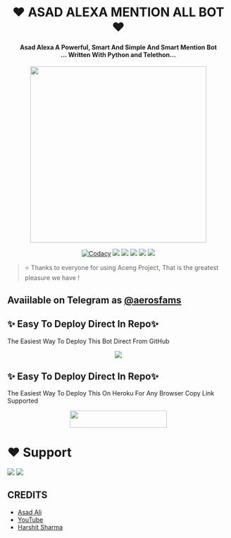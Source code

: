 <h1 align="center"><b>❤️ ASAD ALEXA MENTION ALL BOT ❤️</b></h1>

<h4 align="center">Asad Alexa A Powerful, Smart And Simple And Smart Mention Bot <br> ... Written With Python and Telethon...</h4>

<p align="center"><a href="https://t.me/Dr_Asad_Ali"><img src="https://telegra.ph/file/5ece62fb5d7f096c05099.jpg" width="400"></a></p>

<p align="center">
    <a href="https://app.codacy.com/manual/jankarikiduniya/MentionBot/dashboard"> <img src="https://img.shields.io/codacy/grade/4d58f2a402b54aed8a7d95f7add45a81?color=brightgreen&logo=codacy&logoColor=green&style=for-the-badge" alt="Codacy" /></a>
    <a href="https://github.com/jankarikiduniya/MentionBot"> <img src="https://img.shields.io/github/repo-size/jankarikiduniya/MentionBot?color=orange&logo=github&logoColor=green&style=for-the-badge" /></a>
    <a href="https://github.com/jankarikiduniya/MentionBot/commits/prince"> <img src="https://img.shields.io/github/last-commit/jankarikiduniya/MentionBot?color=brown&logo=github&logoColor=green&style=for-the-badge" /></a>
    <a href="https://github.com/jankarikiduniya/MentionBot/issues"> <img src="https://img.shields.io/github/issues/jankarikiduniya/MentionBot?color=blueviolet&logo=github&logoColor=green&style=for-the-badge" /></a>
    <a href="https://github.com/jankarikiduniya/MentionBot/network/members"> <img src="https://img.shields.io/github/forks/jankarikiduniya/MentionBot?color=red&logo=github&logoColor=green&style=for-the-badge" /></a>  
    <a href="https://pypi.org/project/Telethon/"> <img src="https://img.shields.io/pypi/v/telethon?color=yellow&label=telethon&logo=python&logoColor=green&style=for-the-badge" /></a>
</p>

> ⭐️ Thanks to everyone for using Aceng Project, That is the greatest pleasure we have !

## Avaiilable on Telegram as [@aerosfams](https://t.me/Alexa_MentionBot)

## ✨ Easy To Deploy Direct In Repo✨

The Easiest Way To Deploy This Bot Direct From GitHub

<p align="center"><a href="https://heroku.com/deploy"><img src="https://www.herokucdn.com/deploy/button.svg"></a>

## ✨ Easy To Deploy Direct In Repo✨

The Easiest Way To Deploy This On Heroku For Any Browser Copy Link Supported

<p align="center"><a href="https://heroku.com/deploy?template=https://github.com/jankarikiduniya/MentionBot"> <img src="https://img.shields.io/badge/Deploy%20To%20Heroku-black?style=for-the-badge&logo=heroku" width="220" height="38.45"/></a></p>
 
 
# ❤️ Support
<a href="https://t.me/Luluwtf"><img src="https://img.shields.io/badge/Join-Telegram%20Channel-red.svg?logo=Telegram"></a>
<a href="https://t.me/aerosfams"><img src="https://img.shields.io/badge/Join-Telegram%20Group-blue.svg?logo=telegram"></a>


## CREDITS

- [Asad Ali](https://t.me/Dr_Asad_Ali)
- [YouTube](https://www.youtube.com/c/JankariKiDuniya)
- [Harshit Sharma](https://t.me/HarshitSharma361)
